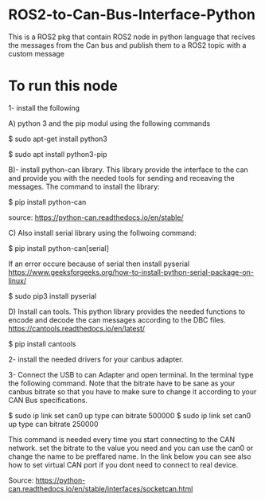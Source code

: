 # ROS2-to-Can-Bus-Interface-Python
This is a ROS2 pkg that contain ROS2 node in python language that recives the messages from the Can bus and publish them to a ROS2 topic with a custom message

# To run this node

1- install the following

A) python 3 and the pip modul using the following commands

$ sudo apt-get install python3

$ sudo apt install python3-pip

B)- install python-can library. This library provide the interface to the can and provide you with the needed tools for sending and receaving the messages. The command to install the library:

$ pip install python-can

source: https://python-can.readthedocs.io/en/stable/

C) Also install serial library using the follwoing command:

$ pip install python-can[serial]

If an error occure because of serial then install pyserial  https://www.geeksforgeeks.org/how-to-install-python-serial-package-on-linux/

$ sudo pip3 install pyserial

D) Install can tools. This python library provides the needed functions to encode and decode the can messages according to the DBC files.
https://cantools.readthedocs.io/en/latest/

$ pip install cantools

2- install the needed drivers for your canbus adapter.

3- Connect the USB to can Adapter and open terminal. In the terminal type the following command. Note that the bitrate have to be sane as your canbus bitrate so that you have to make sure to change it according to your CAN Bus specifications.

$ sudo ip link set can0 up type can bitrate 500000
$ sudo ip link set can0 up type can bitrate 250000

This command is needed every time you start connecting to the CAN network.
set the bitrate to the value you need and you can use the can0 or change the name to be preffared name. In the link below you can see also how to set virtual CAN port if you dont need to connect to real device.

Source: https://python-can.readthedocs.io/en/stable/interfaces/socketcan.html
